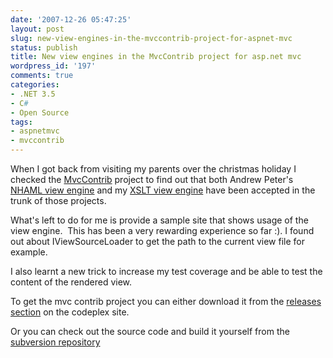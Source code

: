 ```yaml
---
date: '2007-12-26 05:47:25'
layout: post
slug: new-view-engines-in-the-mvccontrib-project-for-aspnet-mvc
status: publish
title: New view engines in the MvcContrib project for asp.net mvc
wordpress_id: '197'
comments: true
categories:
- .NET 3.5
- C#
- Open Source
tags:
- aspnetmvc
- mvccontrib
---
```


When I got back from visiting my parents over the christmas holiday I checked the [MvcContrib](http://www.codeplex.com/MVCContrib) project to find out that both Andrew Peter's [NHAML view engine](http://andrewpeters.net/2007/12/19/introducing-nhaml-an-aspnet-mvc-view-engine/) and my [XSLT view engine](http://flanders.co.nz/blog/archive/2007/12/15/xsltviewengine-patch-submitted.aspx) have been accepted in the trunk of those projects.

What's left to do for me is provide a sample site that shows usage of the view engine.  This has been a very rewarding experience so far :). I found out about IViewSourceLoader to get the path to the current view file for example.

I also learnt a new trick to increase my test coverage and be able to test the content of the rendered view. 

To get the mvc contrib project you can either download it from the [releases section](http://www.codeplex.com/MVCContrib/Release/ProjectReleases.aspx) on the codeplex site.

Or you can check out the source code and build it yourself from the [subversion repository](http://mvccontrib.googlecode.com/svn/trunk)
 
